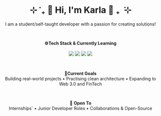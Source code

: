 <h1 align="center">⊹ ݁ ₊ 🌸 <strong>Hi, I'm Karla</strong> 🌸 ₊ ݁ ⊹</h1>

<p align="center">I am a student/self-taught developer with a passion for creating solutions!</p>

<br/>

<p align="center">
  <strong>⚙️Tech Stack & Currently Learning</strong><br/><br/>
  <img src="https://img.shields.io/badge/Python-3776AB?style=flat-square&logo=python&logoColor=white"/>
  <img src="https://img.shields.io/badge/JavaScript-F7DF1E?style=flat-square&logo=javascript&logoColor=black"/>
  <img src="https://img.shields.io/badge/SQL-4479A1?style=flat-square&logo=mysql&logoColor=white"/>
  <img src="https://img.shields.io/badge/C%23-239120?style=flat-square&logo=c-sharp&logoColor=white"/>
</p>

<br/>

<p align="center">
  <strong>🌱Current Goals</strong><br/>
  Building real-world projects • Practising clean architecture • Expanding to Web 3.0 and FinTech
</p>

<br/>

<p align="center">
  💼 <strong>Open To</strong><br/>
  Internships` • Junior Developer Roles • Collaborations & Open-Source
</p>
